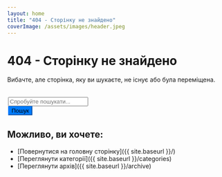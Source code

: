 ```yaml
---
layout: home
title: "404 - Сторінку не знайдено"
coverImage: /assets/images/header.jpeg
---
```


# 404 - Сторінку не знайдено

Вибачте, але сторінка, яку ви шукаєте, не існує або була переміщена.

<div class="search-container">
  <form action="https://www.google.com/search" method="get" target="_blank">
    <div class="input-group">
      <input type="text" name="q" class="form-control" placeholder="Спробуйте пошукати..." aria-label="Пошук">
      <input type="hidden" name="sitesearch" value="video.brovary.org">
      <div class="input-group-append">
        <button class="btn btn-primary" type="submit">Пошук</button>
      </div>
    </div>
  </form>
</div>

## Можливо, ви хочете:

- [Повернутися на головну сторінку]({{ site.baseurl }}/)
- [Переглянути категорії]({{ site.baseurl }}/categories)
- [Переглянути архів]({{ site.baseurl }}/archive)

<style>
.search-container {
  max-width: 500px;
  margin: 2rem auto;
}

.input-group {
  margin-bottom: 1rem;
}

.btn-primary {
  background-color: #007bff;
  border-color: #007bff;
}

.btn-primary:hover {
  background-color: #0056b3;
  border-color: #0056b3;
}
</style> 